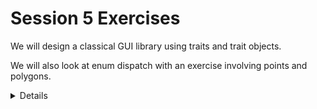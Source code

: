 # Session 5 Exercises

We will design a classical GUI library using traits and trait objects.

We will also look at enum dispatch with an exercise involving points and polygons.

<details>

After looking at the exercises, you can look at the [solutions] provided.

[solutions]: solutions-morning.md

</details>
